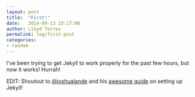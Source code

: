 ```yaml
---
layout: post
title:  "First!"
date:   2014-09-13 23:17:00
author: Lloyd Torres
permalink: log/first-post
categories:
- random
---
```


I've been trying to get Jekyll to work properly for the past few hours, but now it works! Hurrah!

EDIT: Shoutout to [@joshualande](https://twitter.com/joshualande) and his [awesome guide](http://joshualande.com/jekyll-github-pages-poole/) on setting up Jekyll!